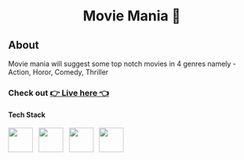 <div align="center">

# Movie Mania 🎥

</div>

## About

<p> Movie mania will suggest some top notch movies in 4 genres namely - Action, Horor, Comedy, Thriller
</p>

### Check out [👉 Live here 👈](https://dcs-movie-mania.netlify.app)

#### Tech Stack

<img src="img/html.svg" width="50" height="50" /> &nbsp; <img src="img/css.svg" width="50" height="50" /> &nbsp; <img src="img/javascript.svg" width="50" height="50" /> &nbsp; <img src="img/netlify.svg" width="50" height="50" />
